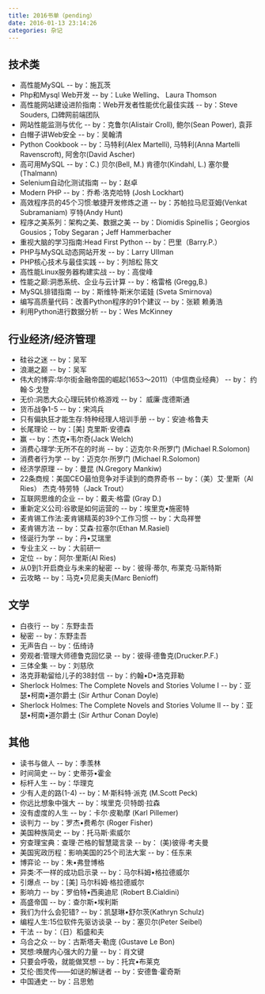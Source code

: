 ```yaml
---
title: 2016书单（pending）
date: 2016-01-13 23:14:26
categories: 杂记
---
```


## 技术类
- 高性能MySQL  -- by：施瓦茨
- Php和Mysql Web开发  -- by：Luke Welling、 Laura Thomson
- 高性能网站建设进阶指南：Web开发者性能优化最佳实践  -- by：Steve Souders, 口碑网前端团队
- 网站性能监测与优化  -- by：克鲁尔(Alistair Croll), 鲍尔(Sean Power), 袁菲
- 白帽子讲Web安全  -- by：吴翰清
- Python Cookbook  -- by：马特利(Alex Martelli), 马特利(Anna Martelli Ravenscroft), 阿舍尔(David Ascher)
- 高可用MySQL  -- by：C.) 贝尔(Bell, M.) 肯德尔(Kindahl, L.) 塞尔曼 (Thalmann)
- Selenium自动化测试指南  -- by：赵卓
- Modern PHP  -- by：乔希·洛克哈特 (Josh Lockhart) 
- 高效程序员的45个习惯:敏捷开发修炼之道  -- by：苏帕拉马尼亚姆(Venkat Subramaniam) 亨特(Andy Hunt) 
- 程序之美系列：架构之美、数据之美  -- by：Diomidis Spinellis；Georgios Gousios；Toby Segaran；Jeff Hammerbacher 
- 重视大脑的学习指南:Head First Python  -- by：巴里（Barry.P.）
- PHP与MySQL动态网站开发  -- by：Larry UIIman
- PHP核心技术与最佳实践  -- by：列旭松 陈文
- 高性能Linux服务器构建实战  -- by：高俊峰
- 性能之巅:洞悉系统、企业与云计算  -- by：格雷格 (Gregg,B.)
- MySQL排错指南  -- by：斯维特·斯米尔诺娃 (Sveta Smirnova)
- 编写高质量代码：改善Python程序的91个建议  -- by：张颖 赖勇浩
- 利用Python进行数据分析  -- by：Wes McKinney 

## 行业经济/经济管理
- 硅谷之迷  -- by：吴军
- 浪潮之巅  -- by：吴军
- 伟大的博弈:华尔街金融帝国的崛起(1653～2011)（中信商业经典）  -- by： 约翰·S·戈登
- 无价:洞悉大众心理玩转价格游戏  -- by： 威廉·庞德斯通
- 货币战争1-5  -- by：宋鸿兵
- 只有偏执狂才能生存:特种经理人培训手册  -- by：安迪·格鲁夫
- 长尾理论  -- by：[美] 克里斯·安德森
- 赢  -- by：杰克•韦尔奇(Jack Welch)
- 消费心理学:无所不在的时尚  -- by：迈克尔·R·所罗门 (Michael R.Solomon) 
- 消费者行为学  -- by：迈克尔·所罗门 (Michael R.Solomon) 
- 经济学原理  -- by：曼昆 (N.Gregory Mankiw)
- 22条商规：美国CEO最怕竞争对手读到的商界奇书   -- by：（美）艾·里斯（Al Ries） 杰克·特劳特（Jack Trout）
- 互联网思维的企业  -- by：戴夫·格雷 (Gray D.)
- 重新定义公司:谷歌是如何运营的  -- by：埃里克•施密特
- 麦肯锡工作法:麦肯锡精英的39个工作习惯  -- by：大岛祥誉
- 麦肯锡方法  -- by：艾森·拉塞尔(Ethan M.Rasiel)
- 怪诞行为学  -- by：丹•艾瑞里 
- 专业主义  -- by：大前研一
- 定位  -- by：阿尔·里斯(Al Ries) 
- 从0到1:开启商业与未来的秘密  -- by：彼得·蒂尔, 布莱克·马斯特斯
- 云攻略  -- by：马克•贝尼奥夫(Marc Benioff)

## 文学
- 白夜行  -- by：东野圭吾
- 秘密  -- by：东野圭吾
- 无声告白  -- by：伍绮诗
- 旁观者:管理大师德鲁克回忆录  -- by：彼得·德鲁克(Drucker.P.F.)
- 三体全集  -- by：刘慈欣
- 洛克菲勒留给儿子的38封信  -- by：约翰•D•洛克菲勒
- Sherlock Holmes: The Complete Novels and Stories Volume I  -- by：亚瑟•柯南•道尔爵士 (Sir Arthur Conan Doyle) 
- Sherlock Holmes: The Complete Novels and Stories Volume II  -- by：亚瑟•柯南•道尔爵士 (Sir Arthur Conan Doyle)

## 其他
- 读书与做人  -- by：季羡林
- 时间简史  -- by：史蒂芬•霍金
- 标杆人生  -- by：华理克
- 少有人走的路(1-4)  -- by：M·斯科特·派克 (M.Scott Peck) 
- 你远比想象中强大  -- by：埃里克·贝特朗·拉森 
- 没有虚度的人生  -- by：卡尔·皮勒摩 (Karl Pillemer)
- 谈判力  -- by：罗杰•费希尔 (Roger Fisher) 
- 美国种族简史  -- by：托马斯·索威尔 
- 穷查理宝典：查理·芒格的智慧箴言录  -- by： (美)彼得·考夫曼
- 美国宪政历程：影响美国的25个司法大案  -- by：任东来
- 博弈论  -- by：朱•弗登博格
- 异类:不一样的成功启示录  -- by：马尔科姆•格拉德威尔
- 引爆点  -- by：[美] 马尔科姆·格拉德威尔
- 影响力  -- by：罗伯特•西奥迪尼 (Robert B.Cialdini)
- 高盛帝国  -- by：查尔斯•埃利斯
- 我们为什么会犯错?  -- by：凯瑟琳•舒尔茨(Kathryn Schulz)
- 编程人生:15位软件先驱访谈录  -- by：塞贝尔(Peter Seibel)
- 干法  -- by：（日）稻盛和夫
- 乌合之众  -- by：古斯塔夫·勒庞 (Gustave Le Bon)
- 冥想:唤醒内心强大的力量  -- by：肖文键
- 只要会呼吸，就能做冥想  -- by：托宾•布莱克
- 艾伦·图灵传——如谜的解谜者  -- by：安德鲁·霍奇斯
- 中国通史  -- by：吕思勉
